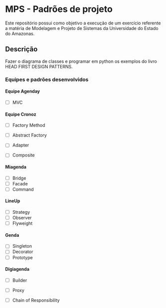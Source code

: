 # MPS - Padrões de projeto

Este repositório possui como objetivo a execução de um exercício referente a matéria de Modelagem e Projeto de Sistemas da Universidade do Estado do Amazonas.



## Descrição

Fazer o diagrama de classes e programar em python os exemplos do livro HEAD FIRST DESIGN PATTERNS.



### Equipes e padrões desenvolvidos

#### Equipe Agenday

- [ ] MVC

#### Equipe Cronoz

- [ ] Factory Method
- [ ] Abstract Factory 
- [ ] Adapter
- [ ] Composite
  

#### Miagenda

- [ ] Bridge 
- [ ] Facade
- [ ] Command

#### LineUp

- [ ] Strategy
- [ ] Observer
- [ ] Flyweight

#### Genda

- [ ] Singleton
- [ ] Decorator
- [ ] Prototype

#### Digiagenda

- [ ] Builder
- [ ] Proxy
- [ ] Chain of Responsibility




